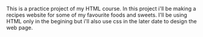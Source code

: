 This is a practice project of my HTML course.
In this project i'll be making a recipes website for some of my favourite foods and sweets.
I'll be using HTML only in the begining but i'll also use css in the later date to design the web page.